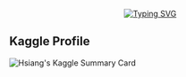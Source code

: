 <p align="center">
<a href="https://git.io/typing-svg"><img src="https://readme-typing-svg.demolab.com?font=Fira+Code&pause=1000&color=A706A3&center=true&vCenter=true&random=false&width=435&lines=Hi!+I'm+Mar%C3%ADa;Computer+Engineer;Master+student+in+Data+Ccience." alt="Typing SVG" /></a>
</p>



## Kaggle Profile

<img src="https://kaggle-card.chienhsiang-hung.eu.org/api/svg?mariablancogonzalez" alt="Hsiang's Kaggle Summary Card">
